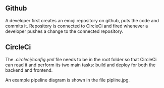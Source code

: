 ## Github
A developer first creates an emoji repository on github, puts the code and commits it.
Repository is connected to CircleCi and fired whenever a developer pushes a change to the connected repository.

## CircleCi
The *.circleci/config.yml* file needs to be in the root folder so that CircleCi can read it and perform its two main tasks: build and deploy for both the backend and frontend.

An example pipeline diagram is shown in the file pipline.jpg.
